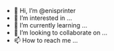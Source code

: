 - 👋 Hi, I’m @enisprinter
- 👀 I’m interested in ...
- 🌱 I’m currently learning ...
- 💞️ I’m looking to collaborate on ...
- 📫 How to reach me ...

<!---
enisprinter/enisprinter is a ✨ special ✨ repository because its `README.md` (this file) appears on your GitHub profile.
You can click the Preview link to take a look at your changes.
--->
